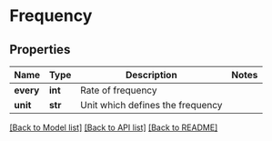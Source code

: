 # Frequency

## Properties
Name | Type | Description | Notes
------------ | ------------- | ------------- | -------------
**every** | **int** | Rate of frequency | 
**unit** | **str** | Unit which defines the frequency | 

[[Back to Model list]](../README.md#documentation-for-models) [[Back to API list]](../README.md#documentation-for-api-endpoints) [[Back to README]](../README.md)


